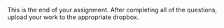 This is the end of your assignment. After completing all of the questions, upload your work to the appropriate dropbox.